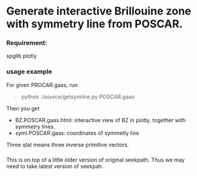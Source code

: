 # Generate interactive Brillouine zone with symmetry line from POSCAR.


### Requirement:

spglib
plotly

### usage example

For given PROCAR.gaas, run

>python ./source/getsymline.py POSCAR.gaas


Then you get
* BZ.POSCAR.gaas.html: interactive view of BZ in plotly, together with symmetry lines.
* syml.POSCAR.gaas: coordinates of symmetly line

Three qlat means three inverse primitive vectors.


###
This is on top of a little older version of original seekpath.
Thus we may need to take latest version of seekpah.
